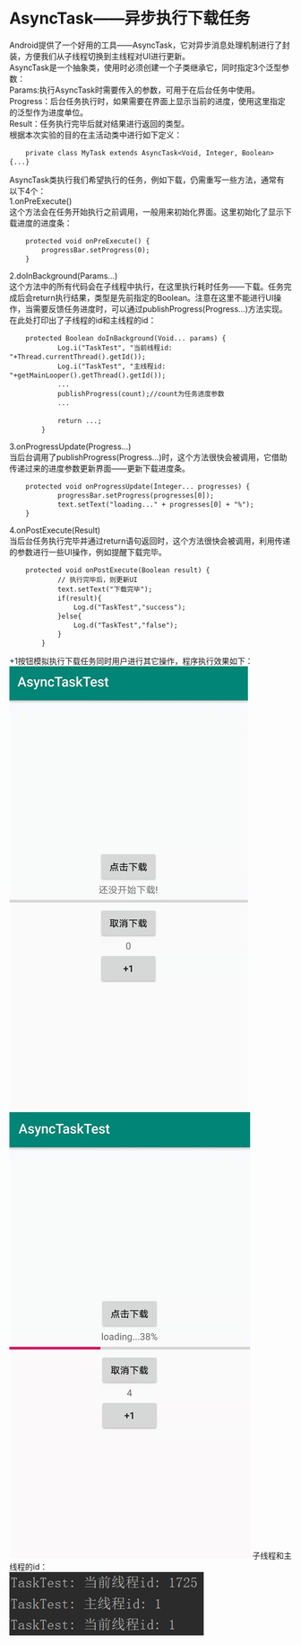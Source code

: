 # AsyncTask——异步执行下载任务
Android提供了一个好用的工具——AsyncTask，它对异步消息处理机制进行了封装，方便我们从子线程切换到主线程对UI进行更新。
<br/>
AsyncTask是一个抽象类，使用时必须创建一个子类继承它，同时指定3个泛型参数：<br/>
Params:执行AsyncTask时需要传入的参数，可用于在后台任务中使用。<br/>
Progress：后台任务执行时，如果需要在界面上显示当前的进度，使用这里指定的泛型作为进度单位。<br/>
Result：任务执行完毕后就对结果进行返回的类型。<br/>
根据本次实验的目的在主活动类中进行如下定义：
```
	private class MyTask extends AsyncTask<Void, Integer, Boolean>{...}
```
AsyncTask类执行我们希望执行的任务，例如下载，仍需重写一些方法，通常有以下4个：<br/>
1.onPreExecute()
<br/>
这个方法会在任务开始执行之前调用，一般用来初始化界面。这里初始化了显示下载进度的进度条：
```
	protected void onPreExecute() {
    	progressBar.setProgress(0);
    }
```
2.doInBackground(Params...)
<br/>
这个方法中的所有代码会在子线程中执行，在这里执行耗时任务——下载。任务完成后会return执行结果，类型是先前指定的Boolean。注意在这里不能进行UI操作，当需要反馈任务进度时，可以通过publishProgress(Progress...)方法实现。
<br/>
在此处打印出了子线程的id和主线程的id：
```
	protected Boolean doInBackground(Void... params) {
            Log.i("TaskTest", "当前线程id: "+Thread.currentThread().getId());
            Log.i("TaskTest", "主线程id: "+getMainLooper().getThread().getId());
			...
			publishProgress(count);//count为任务进度参数
            ...

            return ...;
        }
```
3.onProgressUpdate(Progress...)
<br/>
当后台调用了publishProgress(Progress...)时，这个方法很快会被调用，它借助传递过来的进度参数更新界面——更新下载进度条。
```
	protected void onProgressUpdate(Integer... progresses) {
            progressBar.setProgress(progresses[0]);
            text.setText("loading..." + progresses[0] + "%");
    }
```
4.onPostExecute(Result)
<br/>
当后台任务执行完毕并通过return语句返回时，这个方法很快会被调用，利用传递的参数进行一些UI操作，例如提醒下载完毕。
```
	protected void onPostExecute(Boolean result) {
            // 执行完毕后，则更新UI
            text.setText("下载完毕");
            if(result){
                Log.d("TaskTest","success");
            }else{
                Log.d("TaskTest","false");
            }
        }
```
+1按钮模拟执行下载任务同时用户进行其它操作，程序执行效果如下：
<br/>
![开始前](/AsyncTaskTest/img/开始前.png) ![执行中](/AsyncTaskTest/img/执行中.png)
子线程和主线程的id：
<br/>
![线程id](/AsyncTaskTest/img/线程id.png)